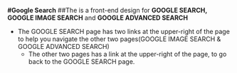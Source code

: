 **#Google Search**
##The is a front-end design for **GOOGLE SEARCH, GOOGLE IMAGE SEARCH** and **GOOGLE ADVANCED SEARCH**

* The GOOGLE SEARCH page has two links at the upper-right of the page to help you navigate the other two pages(GOOGLE IMAGE SEARCH & GOOGLE ADVANCED SEARCH)
  * The other two pages has a link at the upper-right of the page, to go back to the GOOGLE SEARCH page.